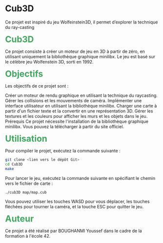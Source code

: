 # Cub3D
Ce projet est inspiré du jeu Wolfeinstein3D, il permet d’explorer la technique du ray-casting



<p><span style="font-size: 28px;"><span style="color: rgb(65, 168, 95);"><strong>Cub3D</strong></span></span></p>

Ce projet consiste à créer un moteur de jeu en 3D à partir de zéro, en utilisant uniquement la bibliothèque graphique minilibx. Le jeu est basé sur le célèbre jeu Wolfenstein 3D, sorti en 1992.


<p><span style="font-size: 28px;"><span style="color: rgb(65, 168, 95);"><strong>Objectifs</strong></span></span></p>

Les objectifs de ce projet sont :

Créer un moteur de rendu graphique en utilisant la technique du raycasting.
Gérer les collisions et les mouvements de caméra.
Implémenter une interface utilisateur en utilisant la bibliothèque minilibx.
Charger une carte à partir d'un fichier texte et la convertir en une représentation 3D.
Gérer les textures et les couleurs pour afficher les murs et les objets dans le jeu.
Prérequis
Ce projet nécessite l'installation de la bibliothèque graphique minilibx. Vous pouvez la télécharger à partir du site officiel.


<p><span style="font-size: 28px;"><span style="color: rgb(65, 168, 95);"><strong>Utilisation</strong></span></span></p>

Pour compiler le projet, exécutez la commande suivante :

```bash
git clone <lien vers le dépôt Git>
cd Cub3D
make
```
Pour lancer le jeu, exécutez la commande suivante en spécifiant le chemin vers le fichier de carte :

```bash
./cub3D map/map.cub
```

Vous pouvez utiliser les touches WASD pour vous déplacer, les touches fléchées pour tourner la caméra, et la touche ESC pour quitter le jeu.

<p><span style="font-size: 28px;"><span style="color: rgb(65, 168, 95);"><strong>Auteur</strong></span></span></p>
Ce projet a été réalisé par BOUGHANMI Youssef dans le cadre de la formation à l'école 42.

